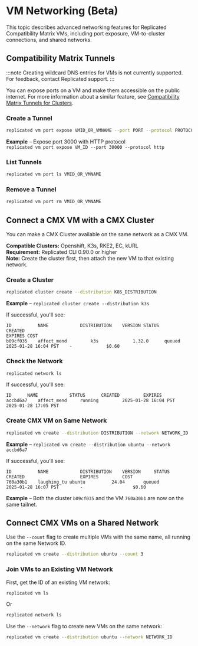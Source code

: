 # VM Networking (Beta)

This topic describes advanced networking features for Replicated Compatibility Matrix VMs, including port exposure, VM-to-cluster connections, and shared networks.

## Compatibility Matrix Tunnels

:::note
Creating wildcard DNS entries for VMs is not currently supported. For feedback, contact Replicated support.
:::

You can expose ports on a VM and make them accessible on the public internet. For more information about a similar feature, see [Compatibility Matrix Tunnels for Clusters](testing-ingress#compatibility-matrix-tunnels-beta).

### Create a Tunnel

```bash
replicated vm port expose VMID_OR_VMNAME --port PORT --protocol PROTOCOL
```

**Example** – Expose port 3000 with HTTP protocol  
`replicated vm port expose VM_ID --port 30000 --protocol http`

### List Tunnels

```bash
replicated vm port ls VMID_OR_VMNAME
```

### Remove a Tunnel

```bash
replicated vm port rm VMID_OR_VMNAME
```

## Connect a CMX VM with a CMX Cluster

You can make a CMX Cluster available on the same network as a CMX VM.

**Compatible Clusters:** Openshift, K3s, RKE2, EC, kURL  
**Requirement:** Replicated CLI 0.90.0 or higher  
**Note:** Create the cluster first, then attach the new VM to that existing network.

### Create a Cluster

```bash
replicated cluster create --distribution K8S_DISTRIBUTION
```

**Example** – `replicated cluster create --distribution k3s`

If successful, you'll see:

```
ID      	NAME			DISTRIBUTION	VERSION	STATUS		CREATED	
EXPIRES	COST
b09cf035	affect_mend     	k3s         	1.32.0    	queued      	2025-01-28 16:04 PST    -             $0.60
```

### Check the Network

```bash
replicated network ls
```

If successful, you'll see:

```
ID		NAME			STATUS		CREATED			EXPIRES
accbd6a7	affect_mend 	running     	2025-01-28 16:04 PST    	2025-01-28 17:05 PST
```

### Create CMX VM on Same Network

```bash
replicated vm create --distribution DISTRIBUTION --network NETWORK_ID
```

**Example** – `replicated vm create --distribution ubuntu --network accbd6a7`

If successful, you'll see:

```
ID      	NAME            DISTRIBUTION	VERSION   	STATUS      	CREATED                 	EXPIRES       	COST
760a30b1	laughing_tu	ubuntu      	24.04     	queued      	2025-01-28 16:07 PST        -                   $0.60
```

**Example** – Both the cluster `b09cf035` and the VM `760a30b1` are now on the same tailnet.

## Connect CMX VMs on a Shared Network

Use the `--count` flag to create multiple VMs with the same name, all running on the same Network ID.

```bash
replicated vm create --distribution ubuntu --count 3
```

### Join VMs to an Existing VM Network

First, get the ID of an existing VM network:

```bash
replicated vm ls
```

Or

```bash
replicated network ls
```

Use the `--network` flag to create new VMs on the same network:

```bash
replicated vm create --distribution ubuntu --network NETWORK_ID
``` 